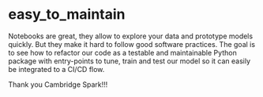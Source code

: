# easy_to_maintain

Notebooks are great, they allow to explore your data and prototype models quickly. But they make it hard to follow good software practices. The goal is to see how to refactor our code as a testable and maintainable Python package with entry-points to tune, train and test our model so it can easily be integrated to a CI/CD flow.

Thank you Cambridge Spark!!!